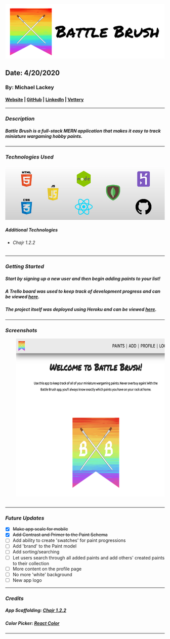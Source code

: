 ![Battle Brush](public/banner.png)

## Date: 4/20/2020

### By: Michael Lackey
#### [Website](https://michaellackey.com/) | [GitHub](https://github.com/mlackey9601) | [LinkedIn](https://www.linkedin.com/in/michaelglackey/) | [Vettery](https://www.vettery.com/ga/employers)
***

### ***Description***

##### Battle Brush is a full-stack MERN application that makes it easy to track miniature wargaming hobby paints.
***

### ***Technologies Used***

![Technologies Used](public/tech-banner.png)

##### ***Additional Technologies***
* ###### Chajr 1.2.2
***

### ***Getting Started***

##### Start by signing up a new user and then begin adding paints to your list!
##### A Trello board was used to keep track of development progress and can be viewed [here](https://trello.com/b/g6V7Aji2/battlebrush).
##### The project itself was deployed using Heroku and can be viewed [here](https://battlebrush.herokuapp.com/).
***

### ***Screenshots***

<div align="center">
  <pre>
    <img src="public/welcome.png" height="500" />&nbsp;&nbsp;&nbsp;<img src="public/list.png" height="500" />&nbsp;&nbsp;&nbsp;<img src="public/mobile.png" height="500" />
  </pre>
</div>

***

### ***Future Updates***

- [x] ~~Make app scale for mobile~~
- [x] ~~Add Contrast and Primer to the Paint Schema~~
- [ ] Add ability to create 'swatches' for paint progressions
- [ ] Add 'brand' to the Paint model
- [ ] Add sorting/searching
- [ ] Let users search through all added paints and add others' created paints to their collection
- [ ] More content on the profile page
- [ ] No more 'white' background
- [ ] New app logo
***

### ***Credits***

##### App Scaffolding: [Chajr 1.2.2](https://github.com/davidstinson/chajr)

##### Color Picker: [React Color](https://casesandberg.github.io/react-color/)
***
